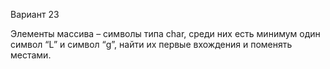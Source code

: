 Вариант 23

Элементы массива – символы типа char, среди них есть минимум один символ “L” и символ “g”, найти их первые вхождения и поменять местами.
